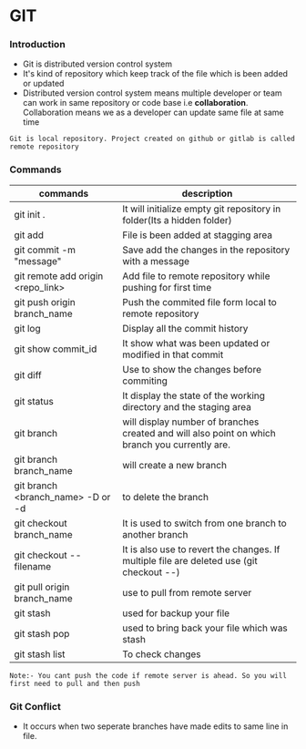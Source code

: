 # GIT

### Introduction

* Git is distributed version control system
* It's kind of repository which keep track of the file which is been added or updated
* Distributed version control system means multiple developer or team can work in same repository or code base i.e **collaboration**. Collaboration means we as a developer can update same file at same time

`Git is local repository. Project created on github or gitlab is called remote repository`

### Commands

|commands | description |
|---------|-------------|
|git init .| It will initialize empty git repository in folder(Its a hidden folder)|
|git add| File is been added at stagging area|
|git commit -m "message" | Save add the changes in the repository with a message|
|git remote add origin <repo_link>| Add file to remote repository while pushing for first time|
|git push origin branch_name| Push the commited file form local to remote repository|
|git log | Display all the commit history|
|git show commit_id | It show what was been updated or modified in that commit |
|git diff | Use to show the changes before commiting |
|git status | It display the state of the working directory and the staging area |
|git branch| will display number of branches created and will also point on which branch you currently are. |
|git branch branch_name | will create a new branch |
|git branch <branch_name> -D or -d | to delete the branch |
|git checkout branch_name | It is used to switch from one branch to another branch |
|git checkout -- filename | It is also use to revert the changes. If multiple file are deleted use (git checkout --)|
|git pull origin branch_name | use to pull from remote server|
|git stash| used for backup your file|
|git stash pop| used to bring back your file which was stash|
|git stash list| To check changes|

```
Note:- You cant push the code if remote server is ahead. So you will first need to pull and then push 
```

### Git Conflict

* It occurs when two seperate branches have made edits to same line in file.
  